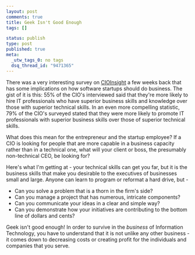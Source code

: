 ```yaml
--- 
layout: post
comments: true
title: Geek Isn't Good Enough
tags: []

status: publish
type: post
published: true
meta: 
  _utw_tags_0: no tags
  dsq_thread_id: "9471365"
---
```

There was a very interesting survey on <a title="August 2006 Survey: CIOs Put Out Help-Wanted Sign for Business-Savvy IT Professionals" href="http://www.cioinsight.com/article2/0,1540,2004045,00.asp">CIOInsight</a> a few weeks back that has some implications on how software startups should do business.  The gist of it is this:  55% of the CIO's interviewed said that they're more likely to hire IT professionals who have superior business skills and knowledge over those with superior technical skills. In an even more compelling statistic, 79% of the CIO's surveyed stated that they were more likely to promote IT professionals with superior business skills over those of superior technical skills.

What does this mean for the entrepreneur and the startup employee?  If a CIO is looking for people that are more capable in a business capacity rather than in a technical one, what will your client or boss, the presumably non-technical CEO, be looking for?

Here's what I'm getting at - your technical skills can get you far, but it is the business skills that make you desirable to the executives of businesses small and large.  Anyone can learn to program or reformat a hard drive, but -
<ul>
	<li>Can you solve a problem that is a thorn in the firm's side?</li>
	<li>Can you manage a project that has numerous, intricate components?</li>
	<li>Can you communicate your ideas in a clear and simple way?</li>
	<li>Can you demonstrate how your initiatives are contributing to the bottom line of dollars and cents?</li>
</ul>
Geek isn't good enough! In order to survive in the <em>business</em> of Information Technology, you have to understand that it is not unlike any other business - it comes down to decreasing costs or creating profit for the individuals and companies that you serve.
